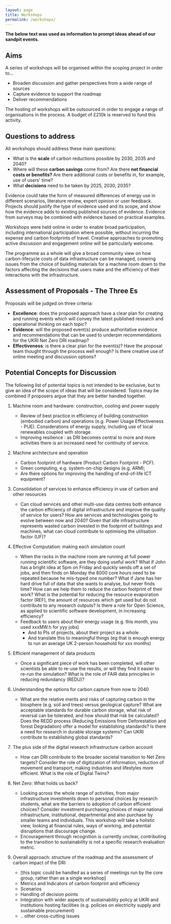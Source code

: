 ```yaml
---
layout: page
title: Workshops
permalink: /workshops/
---
```


**The below text was used as information to prompt ideas ahead of our sandpit events.**

## Aims

A series of workshops will be organised within the scoping project in order to...

* Broaden discussion and gather perspectives from a wide range of sources
* Capture evidence to support the roadmap
* Deliver recommendations

The hosting of workshops will be outsourced in order to engage a range of organisations in the process. A budget of £210k is reserved to fund this activity.

## Questions to address

All workshops should address these main questions:

* What is the **scale** of carbon reductions possible by 2030, 2035 and 2040?
* Where will these **carbon savings** come from? Are there **net financial costs or benefits?** Are there additional costs or benefits in, for example, use of users' time?
* What **decisions** need to be taken by 2025, 2030, 2035?

Evidence could take the form of measured differences of energy use in different scenarios, literature review,  expert opinion or user feedback.
Projects should justify the type of evidence used and its scope, and show how the evidence adds to existing published sources of evidence.
Evidence from surveys may be combined with evidence based on practical examples.

Workshops were held online in order to enable broad participation, including international participation where possible, without incurring the expense and carbon footprints of travel. Creative approaches to promoting active discussion and engagement online will be particularly welcome.

The programme as a whole will give a broad community view on how carbon-lifecycle costs of data infrastructure can be managed, covering issues from the choice of building materials for a machine room down to the factors affecting the decisions that users make and the efficiency of their interactions with the infrastructure.

## Assessment of Proposals - The Three Es

Proposals will be judged on three criteria:
* **Excellence**: does the proposed approach have a clear plan for creating and running events which will convey the latest published research and operational thinking on each topic? 
* **Evidence**: will the proposed event(s) produce authoritative evidence and recommendations that can be used to underpin recommendations for the UKRI Net Zero DRI roadmap? 
* **Effectiveness**: is there a clear plan for the event(s)? Have the proposal team thought through the process well enough? Is there creative use of online meeting and discussion options?

## Potential Concepts for Discussion

The following list of potential topics is not intended to be exclusive, but to give an idea of the scope of ideas that will be considered. Topics may be combined if proposers argue that they are better handled together.

 1. Machine room and hardware: construction, cooling and power supply
    * Review of best practice in efficiency of building construction (embodied carbon) and operations (e.g. Power Usage Effectiveness - PUE). Considerations of energy supply, including use of local renewables coupled with storage. 
    * Improving resilience : as DRI becomes central to more and more activities there is an increased need for continuity of service.

 2. Machine architecture and operation
    * Carbon footprint of hardware (Product Carbon Footprint - PCF).
    * Green computing, e.g. system-on-chip designs (e.g. ARM);
    * Are there options for improving the handling of end-of-life ICT equipment?

3. Consolidation of services to enhance efficiency in use of carbon and other resources
    * Can cloud services and other multi-use data centres both enhance the carbon efficiency of digital infrastructure and improve the quality of service for users? How are services and technologies going to evolve between now and 2040? Given that idle infrastructure represents wasted carbon invested in the footprint of buildings and machines, what can cloud contribute to optimising the utilisation factor (UF)? 

4. Effective Computation: making each simulation count
    * When the racks in the machine room are running at full power running scientific software, are they doing useful work? What if John has a bright idea at 5pm on Friday and quickly sends off a set of jobs, and then finds on Monday the 8000 core hours need to be repeated because he mis-typed one number? What if Jane has her hard drive full of data that she wants to analyse, but never finds time? How can we help them to reduce the carbon footprint of their work?  What is the potential for reducing the resource evaporation factor (REF), the amount of resources which get used but do not contribute to any research outputs? Is there a role for Open Science, as applied to scientific software development, in increasing efficiency?
    * Feedback to users about their energy usage (e.g. this month, you used xxxMW.h for yyy jobs)
       * And to PIs of projects, about their project as a whole
       * And translate this to meaningful things (eg that is enough energy to run an average UK 2-person household for xxx months)

5. Efficient management of data products 
    * Once a significant piece of work has been completed, will other scientists be able to re-use the results, or will they find it easier to re-run the simulation? What is the role of FAIR data principles in reducing redundancy (REDU)? 

6. Understanding the options for carbon capture from now to 2040
    * What are the relative merits and risks of capturing carbon in the biosphere (e.g. soil and trees) versus geological capture? What are acceptable standards for durable carbon storage, what risk of reversal can be tolerated, and how should that risk be calculated? Does the REDD process (Reducing Emissions from Deforestation and forest Degradation) offer a model for establishing standards? Is there a need for research in durable storage systems?  Can UKRI contribute to establishing global standards?

7. The plus side of the digital research infrastructure carbon account
    * How can DRI contribute to the broader societal transition to Net Zero targets? Consider the role of digitization of information, reduction of movement and transport, making industries and lifestyles more efficient. What is the role of Digital Twins? 

8. Net Zero: What holds us back?
    * Looking across the whole range of activities, from major infrastructure investments down to personal choices by research students, what are the barriers to adoption of carbon efficient choices? Consider investment purchasing choices of major national infrastructure, institutional, departmental and also purchase by smaller teams and individuals. This workshop will take a holistic view, looking at financial rules, ways of working, and potential disruptions that discourage change. 
    * Encouragement through recognition is currently unclear, contributing to the transition to sustainability is not a specific research evaluation metric. 

9. Overall approach: structure of the roadmap and the assessment of carbon impact of the DRI
    * [this topic could be handled as a series of meetings run by the core group, rather than as a single workshop]
    * Metrics and Indicators of carbon footprint and efficiency
    * Scenarios
    * Handling of decision points
    * Integration with wider aspects of sustainability policy at UKRI and institutions hosting facilities (e.g. policies on electricity supply and sustainable procurement)
    * .. other cross-cutting issues
 
